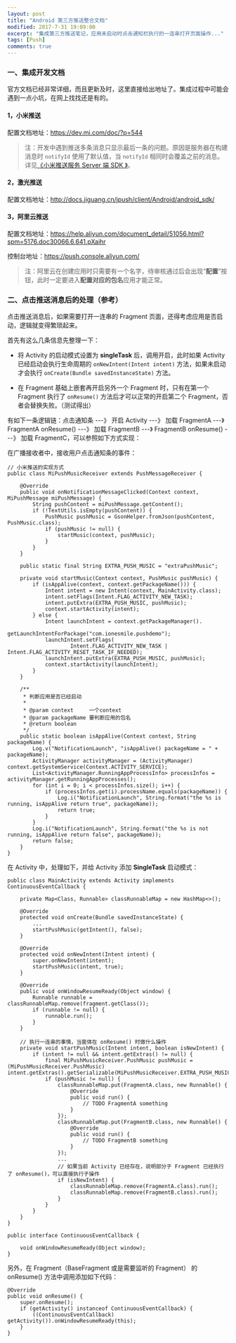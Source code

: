 ```yaml
---
layout: post
title: "Android 第三方推送整合文档"
modified: 2017-7-31 19:09:00
excerpt: "集成第三方推送笔记，应用未启动时点击通知栏执行的一连串打开页面操作..."
tags: [Push]
comments: true
---
```


### 一、集成开发文档

官方文档已经非常详细，而且更新及时，这里直接给出地址了。集成过程中可能会遇到一点小坑，在网上找找还是有的。

#### 1，小米推送

配置文档地址：<https://dev.mi.com/doc/?p=544>

> 注：开发中遇到推送多条消息只显示最后一条的问题。原因是服务器在构建消息时 `notifyId` 使用了默认值，当  `notifyId` 相同时会覆盖之前的消息。详见[《小米推送服务 Server 端 SDK 》](https://dev.mi.com/doc/?p=533#d5e351)。

#### 2，激光推送

配置文档地址：<http://docs.jiguang.cn/jpush/client/Android/android_sdk/>

#### 3，阿里云推送

配置文档地址：<https://help.aliyun.com/document_detail/51056.html?spm=5176.doc30066.6.641.pXaihr>

控制台地址：<https://push.console.aliyun.com/>

> 注：阿里云在创建应用时只需要有一个名字，待审核通过后会出现“**配置**”按钮，此时一定要进入**配置对应的包名**应用才能正常。


### 二、点击推送消息后的处理（参考）

点击推送消息后，如果需要打开一连串的 Fragment 页面，还得考虑应用是否启动，逻辑就变得繁琐起来。

首先有这么几条信息先整理一下：

- 将 Activity 的启动模式设置为 **singleTask** 后，调用开启，此时如果 Activity 已经启动会执行生命周期的 `onNewIntent(Intent intent)` 方法，如果未启动才会执行 `onCreate(Bundle savedInstanceState)` 方法。

- 在 Fragment 基础上嵌套再开启另外一个 Fragment 时，只有在第一个 Fragment 执行了 `onResume()` 方法后才可以正常的开启第二个 Fragment，否者会替换失败。（测试得出）


有如下一条逻辑链：点击通知条 ---》 开启 Activity ---》 加载 FragmentA ---》 FragmentA onResume() ---》 加载 FragmentB ---》 FragmentB onResume() ---》 加载 FragmentC，可以参照如下方式实现：

在广播接收者中，接收用户点击通知条的事件：

	// 小米推送的实现方式
	public class MiPushMusicReceiver extends PushMessageReceiver {
	
	    @Override
	    public void onNotificationMessageClicked(Context context, MiPushMessage miPushMessage) {
	        String pushContent = miPushMessage.getContent();
	        if (!TextUtils.isEmpty(pushContent)) {
	            PushMusic pushMusic = GsonHelper.fromJson(pushContent, PushMusic.class);
	            if (pushMusic != null) {
	                startMusic(context, pushMusic);
	            }
	        }
	    }
	
	    public static final String EXTRA_PUSH_MUSIC = "extraPushMusic";
	
	    private void startMusic(Context context, PushMusic pushMusic) {
	        if (isAppAlive(context, context.getPackageName())) {
	            Intent intent = new Intent(context, MainActivity.class);
	            intent.setFlags(Intent.FLAG_ACTIVITY_NEW_TASK);
	            intent.putExtra(EXTRA_PUSH_MUSIC, pushMusic);
	            context.startActivity(intent);
	        } else {
	            Intent launchIntent = context.getPackageManager().
	                    getLaunchIntentForPackage("com.ionesmile.pushdemo");
	            launchIntent.setFlags(
	                    Intent.FLAG_ACTIVITY_NEW_TASK | Intent.FLAG_ACTIVITY_RESET_TASK_IF_NEEDED);
	            launchIntent.putExtra(EXTRA_PUSH_MUSIC, pushMusic);
	            context.startActivity(launchIntent);
	        }
	    }
	
	    /**
	     * 判断应用是否已经启动
	     *
	     * @param context     一个context
	     * @param packageName 要判断应用的包名
	     * @return boolean
	     */
	    public static boolean isAppAlive(Context context, String packageName) {
	        Log.v("NotificationLaunch", "isAppAlive() packageName = " + packageName);
	        ActivityManager activityManager = (ActivityManager) context.getSystemService(Context.ACTIVITY_SERVICE);
	        List<ActivityManager.RunningAppProcessInfo> processInfos = activityManager.getRunningAppProcesses();
	        for (int i = 0; i < processInfos.size(); i++) {
	            if (processInfos.get(i).processName.equals(packageName)) {
	                Log.i("NotificationLaunch", String.format("the %s is running, isAppAlive return true", packageName));
	                return true;
	            }
	        }
	        Log.i("NotificationLaunch", String.format("the %s is not running, isAppAlive return false", packageName));
	        return false;
	    }
	}

在 Activity 中，处理如下，并给 Activity 添加 **SingleTask** 启动模式：

	public class MainActivity extends Activity implements ContinuousEventCallback {
	
	    private Map<Class, Runnable> classRunnableMap = new HashMap<>();
	
	    @Override
	    protected void onCreate(Bundle savedInstanceState) {
	        ...
	        startPushMusic(getIntent(), false);
	    }
	
	    @Override
	    protected void onNewIntent(Intent intent) {
	        super.onNewIntent(intent);
	        startPushMusic(intent, true);
	    }
	
	    @Override
	    public void onWindowResumeReady(Object window) {
	        Runnable runnable = classRunnableMap.remove(fragment.getClass());
	        if (runnable != null) {
	            runnable.run();
	        }
	    }
	
	    // 执行一连串的事情，当窗体在 onResume() 时做什么操作
	    private void startPushMusic(Intent intent, boolean isNewIntent) {
	        if (intent != null && intent.getExtras() != null) {
	            final MiPushMusicReceiver.PushMusic pushMusic = (MiPushMusicReceiver.PushMusic) intent.getExtras().getSerializable(MiPushMusicReceiver.EXTRA_PUSH_MUSIC);
	            if (pushMusic != null) {
	                classRunnableMap.put(FragmentA.class, new Runnable() {
	                    @Override
	                    public void run() {
	                        // TODO FragmentA something 
	                    }
	                });
	                classRunnableMap.put(FragmentB.class, new Runnable() {
	                    @Override
	                    public void run() {
	                        // TODO FragmentB something 
	                    }
	                });
	                ...
	                // 如果当前 Activity 已经存在，说明部分子 Fragment 已经执行了 onResume()，可以直接执行子操作
	                if (isNewIntent) {
	                    classRunnableMap.remove(FragmentA.class).run();
	                    classRunnableMap.remove(FragmentB.class).run();
	                }
	            }
	        }
	    }
	}

	public interface ContinuousEventCallback {
	
	    void onWindowResumeReady(Object window);
	}

另外，在 Fragment（BaseFragment 或是需要监听的 Fragment） 的 onResume() 方法中调用添加如下代码：

    @Override
    public void onResume() {
        super.onResume();
        if (getActivity() instanceof ContinuousEventCallback) {
            ((ContinuousEventCallback) getActivity()).onWindowResumeReady(this);
        }
    }
